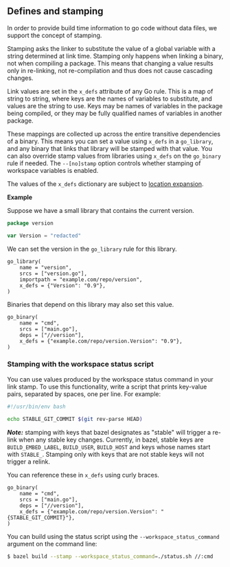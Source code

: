 ## Defines and stamping

In order to provide build time information to go code without data files, we
support the concept of stamping.

Stamping asks the linker to substitute the value of a global variable with a
string determined at link time. Stamping only happens when linking a binary, not
when compiling a package. This means that changing a value results only in
re-linking, not re-compilation and thus does not cause cascading changes.

Link values are set in the `x_defs` attribute of any Go rule. This is a
map of string to string, where keys are the names of variables to substitute,
and values are the string to use. Keys may be names of variables in the package
being compiled, or they may be fully qualified names of variables in another
package.

These mappings are collected up across the entire transitive dependencies of a
binary. This means you can set a value using `x_defs` in a
`go_library`, and any binary that links that library will be stamped with that
value. You can also override stamp values from libraries using `x_defs`
on the `go_binary` rule if needed. The `--[no]stamp` option controls whether
stamping of workspace variables is enabled.

The values of the `x_defs` dictionary are subject to
[location expansion](https://bazel.build/reference/be/make-variables#predefined_label_variables).

**Example**

Suppose we have a small library that contains the current version.

``` go
package version

var Version = "redacted"
```

We can set the version in the `go_library` rule for this library.

``` bzl
go_library(
    name = "version",
    srcs = ["version.go"],
    importpath = "example.com/repo/version",
    x_defs = {"Version": "0.9"},
)
```

Binaries that depend on this library may also set this value.

``` bzl
go_binary(
    name = "cmd",
    srcs = ["main.go"],
    deps = ["//version"],
    x_defs = {"example.com/repo/version.Version": "0.9"},
)
```

### Stamping with the workspace status script

You can use values produced by the workspace status command in your link stamp.
To use this functionality, write a script that prints key-value pairs, separated
by spaces, one per line. For example:

``` bash
#!/usr/bin/env bash

echo STABLE_GIT_COMMIT $(git rev-parse HEAD)
```

***Note:*** stamping with keys that bazel designates as "stable" will trigger a
re-link when any stable key changes. Currently, in bazel, stable keys are
`BUILD_EMBED_LABEL`, `BUILD_USER`, `BUILD_HOST` and keys whose names start with
`STABLE_`. Stamping only with keys that are not stable keys will not trigger a
relink.

You can reference these in `x_defs` using curly braces.

``` bzl
go_binary(
    name = "cmd",
    srcs = ["main.go"],
    deps = ["//version"],
    x_defs = {"example.com/repo/version.Version": "{STABLE_GIT_COMMIT}"},
)
```

You can build using the status script using the `--workspace_status_command`
argument on the command line:

``` bash
$ bazel build --stamp --workspace_status_command=./status.sh //:cmd
```

